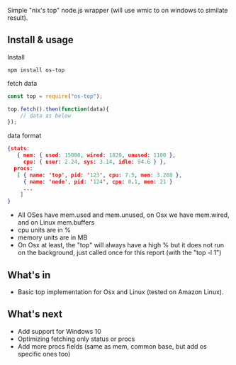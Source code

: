 
Simple "nix's top" node.js wrapper (will use wmic to on windows to similate result). 

## Install & usage

Install
```
npm install os-top
```


fetch data
```js
const top = require("os-top");

top.fetch().then(function(data){
    // data as below
});   

```


data format

```json
{stats: 
   { mem: { used: 15000, wired: 1820, unused: 1100 },
     cpu: { user: 2.24, sys: 3.14, idle: 94.6 } },
  procs: 
   [ { name: 'top', pid: '123', cpu: 7.5, mem: 3.268 },
     { name: 'node', pid: '124', cpu: 0.1, mem: 21 }
     ...
    ] 
}
```

- All OSes have mem.used and mem.unused, on Osx we have mem.wired, and on Linux mem.buffers
- cpu units are in %
- memory units are in MB
- On Osx at least, the "top" will always have a high % but it does not run on the background, just called once for this report (with the "top -l 1")

## What's in

- Basic top implementation for Osx and Linux (tested on Amazon Linux). 

## What's next

- Add support for Windows 10
- Optimizing fetching only status or procs
- Add more procs fields (same as mem, common base, but add os specific ones too)




